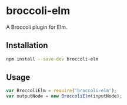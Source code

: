 # broccoli-elm

A Broccoli plugin for Elm.

## Installation

```bash
npm install --save-dev broccoli-elm
```

## Usage

```js
var BroccoliElm = require('broccoli-elm');
var outputNode = new BroccoliElm(inputNode);
```
